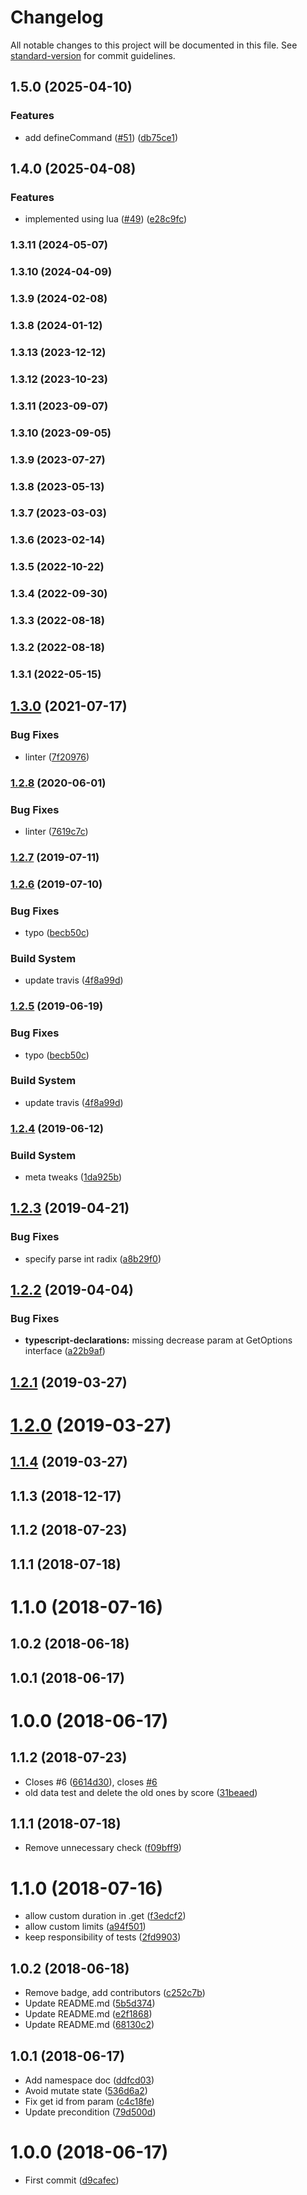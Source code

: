 # Changelog

All notable changes to this project will be documented in this file. See [standard-version](https://github.com/conventional-changelog/standard-version) for commit guidelines.

## 1.5.0 (2025-04-10)


### Features

* add defineCommand ([#51](https://github.com/microlinkhq/async-ratelimiter/issues/51)) ([db75ce1](https://github.com/microlinkhq/async-ratelimiter/commit/db75ce140d665ebc216f515d13260c01ae728259))

## 1.4.0 (2025-04-08)


### Features

* implemented using lua ([#49](https://github.com/microlinkhq/async-ratelimiter/issues/49)) ([e28c9fc](https://github.com/microlinkhq/async-ratelimiter/commit/e28c9fc72ae232fb253b10053c476ffb7f6bb0cd))

### 1.3.11 (2024-05-07)

### 1.3.10 (2024-04-09)

### 1.3.9 (2024-02-08)

### 1.3.8 (2024-01-12)

### 1.3.13 (2023-12-12)

### 1.3.12 (2023-10-23)

### 1.3.11 (2023-09-07)

### 1.3.10 (2023-09-05)

### 1.3.9 (2023-07-27)

### 1.3.8 (2023-05-13)

### 1.3.7 (2023-03-03)

### 1.3.6 (2023-02-14)

### 1.3.5 (2022-10-22)

### 1.3.4 (2022-09-30)

### 1.3.3 (2022-08-18)

### 1.3.2 (2022-08-18)

### 1.3.1 (2022-05-15)

## [1.3.0](https://github.com/microlinkhq/async-ratelimiter/compare/v1.2.8...v1.3.0) (2021-07-17)


### Bug Fixes

* linter ([7f20976](https://github.com/microlinkhq/async-ratelimiter/commit/7f209764834790d0973913277f3d467b919044bb))

### [1.2.8](https://github.com/microlinkhq/async-ratelimiter/compare/v1.2.7...v1.2.8) (2020-06-01)


### Bug Fixes

* linter ([7619c7c](https://github.com/microlinkhq/async-ratelimiter/commit/7619c7c596d905b308ab3a52abdd1a1029323024))

### [1.2.7](https://github.com/microlinkhq/async-ratelimiter/compare/v1.2.6...v1.2.7) (2019-07-11)



### [1.2.6](https://github.com/microlinkhq/async-ratelimiter/compare/v1.2.4...v1.2.6) (2019-07-10)


### Bug Fixes

* typo ([becb50c](https://github.com/microlinkhq/async-ratelimiter/commit/becb50c))


### Build System

* update travis ([4f8a99d](https://github.com/microlinkhq/async-ratelimiter/commit/4f8a99d))



### [1.2.5](https://github.com/microlinkhq/async-ratelimiter/compare/v1.2.4...v1.2.5) (2019-06-19)


### Bug Fixes

* typo ([becb50c](https://github.com/microlinkhq/async-ratelimiter/commit/becb50c))


### Build System

* update travis ([4f8a99d](https://github.com/microlinkhq/async-ratelimiter/commit/4f8a99d))



### [1.2.4](https://github.com/microlinkhq/async-ratelimiter/compare/v1.2.3...v1.2.4) (2019-06-12)


### Build System

* meta tweaks ([1da925b](https://github.com/microlinkhq/async-ratelimiter/commit/1da925b))



## [1.2.3](https://github.com/microlinkhq/async-ratelimiter/compare/v1.2.2...v1.2.3) (2019-04-21)


### Bug Fixes

* specify parse int radix ([a8b29f0](https://github.com/microlinkhq/async-ratelimiter/commit/a8b29f0))



<a name="1.2.2"></a>
## [1.2.2](https://github.com/microlinkhq/async-ratelimiter/compare/v1.2.1...v1.2.2) (2019-04-04)


### Bug Fixes

* **typescript-declarations:** missing decrease param at GetOptions interface ([a22b9af](https://github.com/microlinkhq/async-ratelimiter/commit/a22b9af))



<a name="1.2.1"></a>
## [1.2.1](https://github.com/microlinkhq/async-ratelimiter/compare/v1.2.0...v1.2.1) (2019-03-27)



<a name="1.2.0"></a>
# [1.2.0](https://github.com/microlinkhq/async-ratelimiter/compare/v1.1.4...v1.2.0) (2019-03-27)



<a name="1.1.4"></a>
## [1.1.4](https://github.com/microlinkhq/async-ratelimiter/compare/v1.1.3...v1.1.4) (2019-03-27)



<a name="1.1.3"></a>
## 1.1.3 (2018-12-17)



<a name="1.1.2"></a>
## 1.1.2 (2018-07-23)



<a name="1.1.1"></a>
## 1.1.1 (2018-07-18)



<a name="1.1.0"></a>
# 1.1.0 (2018-07-16)



<a name="1.0.2"></a>
## 1.0.2 (2018-06-18)



<a name="1.0.1"></a>
## 1.0.1 (2018-06-17)



<a name="1.0.0"></a>
# 1.0.0 (2018-06-17)



<a name="1.1.2"></a>
## 1.1.2 (2018-07-23)

* Closes #6 ([6614d30](https://github.com/microlinkhq/async-ratelimiter/commit/6614d30)), closes [#6](https://github.com/microlinkhq/async-ratelimiter/issues/6)
* old data test and delete the old ones by score ([31beaed](https://github.com/microlinkhq/async-ratelimiter/commit/31beaed))



<a name="1.1.1"></a>
## 1.1.1 (2018-07-18)

* Remove unnecessary check ([f09bff9](https://github.com/microlinkhq/async-ratelimiter/commit/f09bff9))



<a name="1.1.0"></a>
# 1.1.0 (2018-07-16)

* allow custom duration in .get ([f3edcf2](https://github.com/microlinkhq/async-ratelimiter/commit/f3edcf2))
* allow custom limits ([a94f501](https://github.com/microlinkhq/async-ratelimiter/commit/a94f501))
* keep responsibility of tests ([2fd9903](https://github.com/microlinkhq/async-ratelimiter/commit/2fd9903))



<a name="1.0.2"></a>
## 1.0.2 (2018-06-18)

* Remove badge, add contributors ([c252c7b](https://github.com/microlinkhq/async-ratelimiter/commit/c252c7b))
* Update README.md ([5b5d374](https://github.com/microlinkhq/async-ratelimiter/commit/5b5d374))
* Update README.md ([e2f1868](https://github.com/microlinkhq/async-ratelimiter/commit/e2f1868))
* Update README.md ([68130c2](https://github.com/microlinkhq/async-ratelimiter/commit/68130c2))



<a name="1.0.1"></a>
## 1.0.1 (2018-06-17)

* Add namespace doc ([ddfcd03](https://github.com/microlinkhq/async-ratelimiter/commit/ddfcd03))
* Avoid mutate state ([536d6a2](https://github.com/microlinkhq/async-ratelimiter/commit/536d6a2))
* Fix get id from param ([c4c18fe](https://github.com/microlinkhq/async-ratelimiter/commit/c4c18fe))
* Update precondition ([79d500d](https://github.com/microlinkhq/async-ratelimiter/commit/79d500d))



<a name="1.0.0"></a>
# 1.0.0 (2018-06-17)

* First commit ([d9cafec](https://github.com/microlinkhq/async-ratelimiter/commit/d9cafec))

